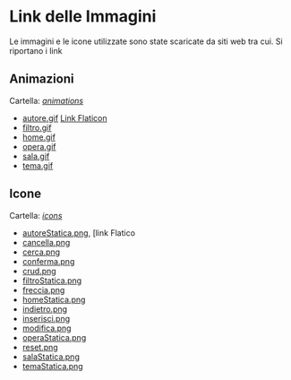 # Link delle Immagini

Le immagini e le icone utilizzate sono state scaricate da siti web tra cui. Si riportano i link

## Animazioni
Cartella: [_animations_]()
- [autore.gif](icons/autore.gif) [Link Flaticon](https://www.flaticon.com/free-animated-icons/artist)
- [filtro.gif]()
- [home.gif]()
- [opera.gif]()
- [sala.gif]()
- [tema.gif]()

## Icone
Cartella: [_icons_]()
- [autoreStatica.png](), [link Flatico
- [cancella.png]()
- [cerca.png]()
- [conferma.png]()
- [crud.png]()
- [filtroStatica.png]()
- [freccia.png]()
- [homeStatica.png]()
- [indietro.png]()
- [inserisci.png]()
- [modifica.png]()
- [operaStatica.png]()
- [reset.png]()
- [salaStatica.png]()
- [temaStatica.png]()



